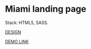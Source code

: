 # Miami landing page
Stack: HTML5, SASS.

[DESIGN](https://www.figma.com/file/nHz8bflIwJaWP3P99vKTH5/miami_home_new?node-id=16033%3A3)

[DEMO LINK](https://chumasov.github.io/layout_miami/)
